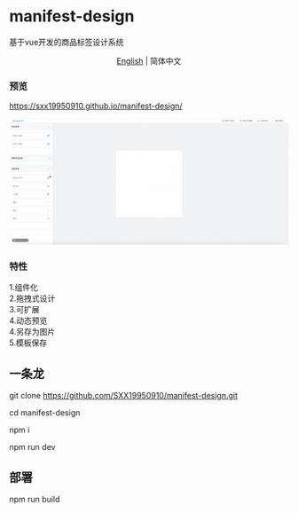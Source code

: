 # manifest-design
基于vue开发的商品标签设计系统

<div align="center"><a href="./README-en.md">English</a> | 简体中文</div>

### 预览
https://sxx19950910.github.io/manifest-design/

![avatar](demo.gif)


### 特性
1.组件化<br/>
2.拖拽式设计<br/>
3.可扩展<br/>
4.动态预览<br/>
4.另存为图片<br/>
5.模板保存<br/>
## 一条龙
git clone https://github.com/SXX19950910/manifest-design.git <br/>

cd manifest-design<br/>

npm i<br/>

npm run dev

## 部署
npm run build

